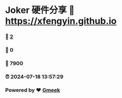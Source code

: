 # Joker 硬件分享 :link: https://xfengyin.github.io 
### :page_facing_up: [2](https://xfengyin.github.io/tag.html) 
### :speech_balloon: 0 
### :hibiscus: 7900 
### :alarm_clock: 2024-07-18 13:57:29 
### Powered by :heart: [Gmeek](https://github.com/Meekdai/Gmeek)
